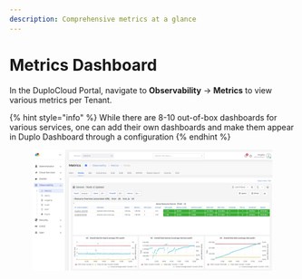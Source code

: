 ```yaml
---
description: Comprehensive metrics at a glance
---
```


# Metrics Dashboard

In the DuploCloud Portal, navigate to **Observability** -> **Metrics** to view various metrics per Tenant.&#x20;

{% hint style="info" %}
While there are 8-10 out-of-box dashboards for various services, one can add their own dashboards and make them appear in Duplo Dashboard through a configuration&#x20;
{% endhint %}

<figure><img src="../../.gitbook/assets/screenshot-nimbusweb.me-2024.02.20-16_01_31.png" alt=""><figcaption></figcaption></figure>
